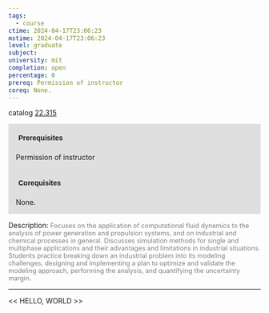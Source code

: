 ```yaml
---
tags:
  - course
ctime: 2024-04-17T23:06:23
mstime: 2024-04-17T23:06:23
level: graduate
subject: 
university: mit
completion: open
percentage: 0
prereq: Permission of instructor
coreq: None.
---
```


catalog [22.315](http://student.mit.edu/catalog/m22b.html#22.315)

<span style="display: block; padding: 15px; background-color: rgb(100, 100, 100, 0.2);"><font id="m_prereq2761_0" style="display: block; font-family: Arial, sans-serif; font-weight: bold; padding: 5px">Prerequisites</font><br><span id="prereq2761_0">Permission of instructor</span></span>
<span style="display: block; padding: 15px; background-color: rgb(100, 100, 100, 0.2);"><font id="m_coreq2761_0" style="display: block; font-family: Arial, sans-serif; font-weight: bold; padding: 5px">Corequisites</font><br><span id="coreq2761_0">None.</span></span>

<font style="">Description:</font>
<font style="color: grey; font-size: 0.8rem;">Focuses on the application of computational fluid dynamics to the analysis of power generation and propulsion systems, and on industrial and chemical processes in general.  Discusses simulation methods for single and multiphase applications and their advantages and limitations in industrial situations. Students practice breaking down an industrial problem into its modeling challenges, designing and implementing a plan to optimize and validate the modeling approach, performing the analysis, and quantifying the uncertainty margin.</font>



---

<< HELLO, WORLD >>
